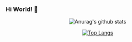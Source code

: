 ### Hi World! 👋

<!--
**GonzaloMartinCano/GonzaloMartinCano** is a ✨ _special_ ✨ repository because its `README.md` (this file) appears on your GitHub profile.

Here are some ideas to get you started:

- 🔭 I’m currently working on ...
- 🌱 I’m currently learning ...
- 👯 I’m looking to collaborate on ...
- 🤔 I’m looking for help with ...
- 💬 Ask me about ...
- 📫 How to reach me: ...
- 😄 Pronouns: ...
- ⚡ Fun fact: ...
-->
<div align="center"/>

![Anurag's github stats](https://github-readme-stats.vercel.app/api?username=gonzalomartincano&count_private=true&show_icons=true&bg_color=white)


[![Top Langs](https://github-readme-stats.vercel.app/api/top-langs/?username=gonzalomartincano&layout=compact)](https://github.com/gonzalomartincano/github-readme-stats)
